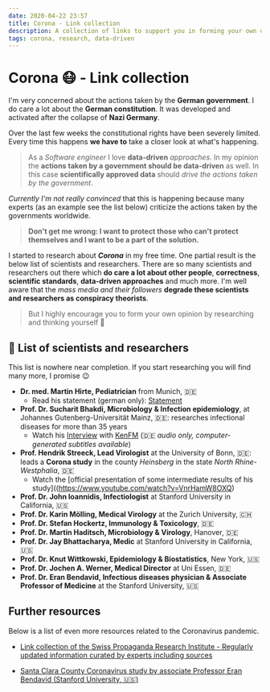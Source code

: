 ```yaml
---
date: 2020-04-22 23:57
title: Corona - Link collection
description: A collection of links to support you in forming your own opinion
tags: corona, research, data-driven
---
```

# Corona 😷 - Link collection

I'm very concerned about the actions taken by the **German government**. I do care a lot about the **German constitution**. It was developed and activated after the collapse of **Nazi Germany**.

Over the last few weeks the constitutional rights have been severely limited. Every time this happens **we have to** take a closer look at what's happening.

> As a *Software engineer* I love **data-driven** *approaches*. In my opinion the **actions taken by a government should be data-driven** as well. In this case **scientifically approved data** should *drive the actions taken by the government*.

*Currently I'm not really convinced* that this is happening because many experts (as an example see the list below) criticize the actions taken by the governments worldwide.

> **Don't get me wrong: I want to protect those who can't protect themselves and I want to be a part of the solution.**

I started to research about ***Corona*** in my free time. One partial result is the below list of scientists and researchers. There are so many scientists and researchers out there which **do care a lot about other people**, **correctness**, **scientific standards**, **data-driven approaches** and much more. I'm well aware that the *mass media and their followers* **degrade these scientists and researchers as conspiracy theorists**.

> But I highly encourage you to form your own opinion by researching and thinking yourself 🚀

## 🔬 List of scientists and researchers

This list is nowhere near completion. If you start researching you will find many more, I promise 😉

- **Dr. med. Martin Hirte, Pediatrician** from Munich, 🇩🇪
  - Read his statement (german only): [Statement](https://www.martin-hirte.de/coronavirus/)
 - **Prof. Dr. Sucharit Bhakdi, Microbiology & Infection epidemiology**, at Johannes Gutenberg-Universität Mainz, 🇩🇪: researches infectional diseases for more than 35 years
   - Watch his [Interview](https://www.youtube.com/watch?v=Y6W-JIMCfmo) with [KenFM](https://kenfm.de) (🇩🇪 *audio only, computer-generated subtitles available*)
 - **Prof. Hendrik Streeck, Lead Virologist** at the University of Bonn, 🇩🇪: leads a **Corona study** in the county *Heinsberg* in the state *North Rhine-Westphalia*, 🇩🇪
   - Watch the [official presentation of some intermediate results of his study]((https://www.youtube.com/watch?v=VnrHamW8OXQ)
 - **Prof. Dr. John Ioannidis, Infectiologist** at Stanford University in California, 🇺🇸
- **Prof. Dr. Karin Mölling, Medical Virology** at the Zurich University, 🇨🇭
- **Prof. Dr. Stefan Hockertz, Immunology & Toxicology**, 🇩🇪
- **Prof. Dr. Martin Haditsch, Microbiology & Virology**, Hanover, 🇩🇪
- **Prof. Dr. Jay Bhattacharya, Medic** at Stanford University in California, 🇺🇸
- **Prof. Dr. Knut Wittkowski, Epidemiology & Biostatistics**, New York, 🇺🇸
- **Prof. Dr. Jochen A. Werner, Medical Director** at Uni Essen, 🇩🇪
- **Prof. Dr. Eran Bendavid, Infectious diseases physician & Associate Professor of Medicine** at the Stanford University, 🇺🇸

## Further resources

Below is a list of even more resources related to the Coronavirus pandemic.

- [Link collection of the Swiss Propaganda Research Institute - Regularly updated information curated by experts including sources](https://swprs.org/covid-19-hinweis-ii/)

- [Santa Clara County Coronavirus study by associate Professor Eran Bendavid (Stanford University, 🇺🇸)](https://www.theguardian.com/world/2020/apr/17/antibody-study-suggests-coronavirus-is-far-more-widespread-than-previously-thought)